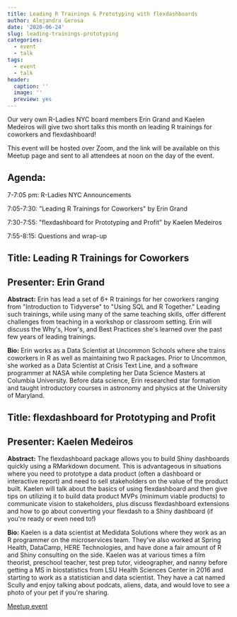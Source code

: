 ```yaml
---
title: Leading R Trainings & Prototyping with flexdashboards
author: Alejandra Gerosa
date: '2020-06-24'
slug: leading-trainings-prototyping
categories:
  - event
  - talk
tags:
  - event
  - talk
header:
  caption: ''
  image: ''
  preview: yes
---
```


Our very own R-Ladies NYC board members Erin Grand and Kaelen Medeiros will give two short talks this month on leading R trainings for coworkers and flexdashboard!

This event will be hosted over Zoom, and the link will be available on this Meetup page and sent to all attendees at noon on the day of the event. 

## Agenda:

7-7:05 pm: R-Ladies NYC Announcements

7:05-7:30: "Leading R Trainings for Coworkers" by Erin Grand

7:30-7:55: "flexdashboard for Prototyping and Profit" by Kaelen Medeiros

7:55-8:15: Questions and wrap-up


## **Title:** Leading R Trainings for Coworkers
## **Presenter:** Erin Grand

**Abstract:** Erin has lead a set of 6+ R trainings for her coworkers ranging from "Introduction to Tidyverse" to "Using SQL and R Together." Leading such trainings, while using many of the same teaching skills, offer different challenges from teaching in a workshop or classroom setting. Erin will discuss the Why's, How's, and Best Practices she's learned over the past few years of leading trainings.

**Bio:** Erin works as a Data Scientist at Uncommon Schools where she trains coworkers in R as well as maintaining two R packages. Prior to Uncommon, she worked as a Data Scientist at Crisis Text Line, and a software programmer at NASA while completing her Data Science Masters at Columbia University. Before data science, Erin researched star formation and taught introductory courses in astronomy and physics at the University of Maryland.


## **Title:** flexdashboard for Prototyping and Profit
## **Presenter:** Kaelen Medeiros

**Abstract:** The flexdashboard package allows you to build Shiny dashboards quickly using a RMarkdown document. This is advantageous in situations where you need to prototype a data product (often a dashboard or interactive report) and need to sell stakeholders on the value of the product built. Kaelen will talk about the basics of using flexdashboard and then give tips on utilizing it to build data product MVPs (minimum viable products) to communicate vision to stakeholders, plus discuss flexdashboard extensions and how to go about converting your flexdash to a Shiny dashboard (if you're ready or even need to!)

**Bio:** Kaelen is a data scientist at Medidata Solutions where they work as an R programmer on the microservices team. They've also worked at Spring Health, DataCamp, HERE Technologies, and have done a fair amount of R and Shiny consulting on the side. Kaelen was at various times a film theorist, preschool teacher, test prep tutor, videographer, and nanny before getting a MS in biostatistics from LSU Health Sciences Center in 2016 and starting to work as a statistician and data scientist. They have a cat named Scully and enjoy talking about podcats, aliens, data, and would love to see a photo of your pet if you're sharing.


[Meetup event](https://www.meetup.com/rladies-newyork/events/271374747/)

